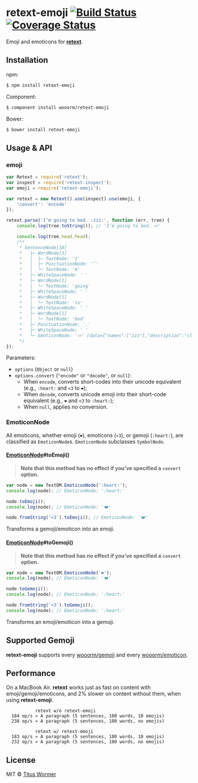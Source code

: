 # retext-emoji [![Build Status](https://img.shields.io/travis/wooorm/retext-emoji.svg?style=flat)](https://travis-ci.org/wooorm/retext-emoji) [![Coverage Status](https://img.shields.io/coveralls/wooorm/retext-emoji.svg?style=flat)](https://coveralls.io/r/wooorm/retext-emoji?branch=master)

Emoji and emoticons for **[retext](https://github.com/wooorm/retext)**.

## Installation

npm:

```bash
$ npm install retext-emoji
```

Component:

```bash
$ component install wooorm/retext-emoji
```

Bower:

```bash
$ bower install retext-emoji
```

## Usage & API

### emoji

```javascript
var Retext = require('retext');
var inspect = require('retext-inspect');
var emoji = require('retext-emoji');

var retext = new Retext().use(inspect).use(emoji, {
    'convert': 'encode'
});

retext.parse('I’m going to bed. :zzz:', function (err, tree) {
    console.log(tree.toString()); // 'I’m going to bed. 💤'

    console.log(tree.head.head);
    /**
     * SentenceNode[10]
     *   ├─ WordNode[3]
     *   │  ├─ TextNode: 'I'
     *   │  ├─ PunctuationNode: '’'
     *   │  └─ TextNode: 'm'
     *   ├─ WhiteSpaceNode: ' '
     *   ├─ WordNode[1]
     *   │  └─ TextNode: 'going'
     *   ├─ WhiteSpaceNode: ' '
     *   ├─ WordNode[1]
     *   │  └─ TextNode: 'to'
     *   ├─ WhiteSpaceNode: ' '
     *   ├─ WordNode[1]
     *   │  └─ TextNode: 'bed'
     *   ├─ PunctuationNode: '.'
     *   ├─ WhiteSpaceNode: ' '
     *   └─ EmoticonNode: '💤' [data={"names":["zzz"],"description":"sleeping symbol","tags":["sleeping"]}]
     */
});
```

Parameters:

- `options` (`Object` or `null`)
- `options.convert` (`"encode"` or `"decode"`, or `null`):
  - When `encode`, converts short-codes into their unicode equivalent (e.g., `:heart:` and `<3` to `❤️`);
  - When `decode`, converts unicode emoji into their short-code equivalent (e.g., `❤️` and `<3` to `:heart:`);
  - When `null`, applies no conversion.

### EmoticonNode

All emoticons, whether emoji (`❤️`), emoticons (`<3`), or gemoji (`:heart:`), are classified as `EmoticonNode`s. `EmoticonNode` subclasses `SymbolNode`.

#### [EmoticonNode](https://github.com/wooorm/retext-emoji#emoticonnode)#toEmoji()

> **Note that this method has no effect if you’ve specified a `convert` option.**

```javascript
var node = new TextOM.EmoticonNode(':heart:');
console.log(node); // EmoticonNode: ':heart:'

node.toEmoji();
console.log(node); // EmoticonNode: '❤️'

node.fromString('<3').toEmoji(); // EmoticonNode: '❤️'
```

Transforms a gemoji/emoticon into an emoji.

#### [EmoticonNode](https://github.com/wooorm/retext-emoji#emoticonnode)#toGemoji()

> **Note that this method has no effect if you’ve specified a `convert` option.**

```javascript
var node = new TextOM.EmoticonNode('❤️');
console.log(node); // EmoticonNode: '❤️'

node.toGemoji();
console.log(node); // EmoticonNode: ':heart:'

node.fromString('<3').toGemoji();
console.log(node); // EmoticonNode: ':heart:'
```

Transforms an emoji/emoticon into a gemoji.

## Supported Gemoji

**retext-emoji** supports every  [wooorm/gemoji](https://github.com/wooorm/gemoji/#supported-gemoji) and every  [wooorm/emoticon](https://github.com/wooorm/emoticon/#supported-emoticons). 

## Performance

On a MacBook Air. **retext** works just as fast on content with emoji/gemoji/emoticons, and 2% slower on content without them, when using **retext-emoji**.

```text
           retext w/o retext-emoji
  184 op/s » A paragraph (5 sentences, 100 words, 10 emojis)
  238 op/s » A paragraph (5 sentences, 100 words, no emojis)

           retext w/ retext-emoji
  183 op/s » A paragraph (5 sentences, 100 words, 10 emojis)
  232 op/s » A paragraph (5 sentences, 100 words, no emojis)
```

## License

MIT © [Titus Wormer](http://wooorm.com)
